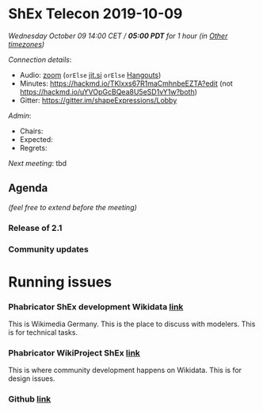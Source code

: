 # ShEx Telecon 2019-10-09

*Wednesday October 09 14:00 CET / __05:00 PDT__ for 1 hour (in [Other timezones](https://www.timeanddate.com/worldclock/fixedtime.html?msg=ShEx+CG&iso=20190911T14&p1=195&ah=1))*

*Connection details*:
* Audio: [zoom](https://zoom.us/j/441496948) (`orElse` [jit.si](https://meet.jit.si/ShEx) `orElse` [Hangouts](http://tinyurl.com/ShEx-hangouts))
* Minutes: https://hackmd.io/TKlxxs67R1maCmhnbeEZTA?edit (not https://hackmd.io/uYVOpGcBQea8U5eSD1vY1w?both)
* Gitter: https://gitter.im/shapeExpressions/Lobby

*Admin*:
 * Chairs: 
 * Expected: 
 * Regrets: 

*Next meeting*: tbd

## Agenda
*(feel free to extend before the meeting)*

### Release of 2.1

### Community updates

# Running issues
### Phabricator ShEx development Wikidata [link](https://phabricator.wikimedia.org/project/board/3789/)
This is Wikimedia Germany.  This is the place to discuss with modelers.  This is for technical tasks.

### Phabricator WikiProject ShEx [link](https://phabricator.wikimedia.org/project/bord/3356/)
This is where community development happens on Wikidata.  This is for design issues.

### Github [link](https://github.com/shexSpec/schemas/issues)



